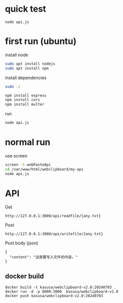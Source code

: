 # quick test
```
node api.js
```

# first run (ubuntu)

install node
```bash
sudo apt install nodejs
sudo apt install npm
```
install dependencies
```bash
sudo -i

npm install express
npm install cors
npm install multer
```

run
```bash
node api.js
```

# normal run 
use screen
```bash
screen -S webPasteApi
cd /var/www/html/webclipboard/my-api
node api.js
```

# API
Get
```
http://127.0.0.1:3000/api/readfile/{any.txt}
```


Post
```
http://127.0.0.1:3000/api/writefile/{any.txt}
```
Post body (json)
```
{
  "content": "这是要写入文件的内容。"
}
```

## docker build 
```
docker build -t kasusa/webclipboard-v2.0:20240703 .
docker run -d -p 8000:3000  kasusa/webclipboard-v2.0
docker push kasusa/webclipboard-v2.0:20240703
```